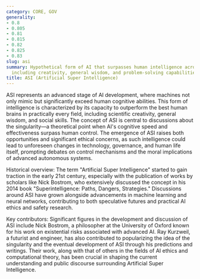```yaml
---
category: CORE, GOV
generality:
- 0.8
- 0.805
- 0.81
- 0.815
- 0.82
- 0.825
- 0.83
slug: asi
summary: Hypothetical form of AI that surpasses human intelligence across all domains,
  including creativity, general wisdom, and problem-solving capabilities.
title: ASI (Artificial Super Intelligence)
---
```


ASI represents an advanced stage of AI development, where machines not only mimic but significantly exceed human cognitive abilities. This form of intelligence is characterized by its capacity to outperform the best human brains in practically every field, including scientific creativity, general wisdom, and social skills. The concept of ASI is central to discussions about the singularity—a theoretical point when AI's cognitive speed and effectiveness surpass human control. The emergence of ASI raises both opportunities and significant ethical concerns, as such intelligence could lead to unforeseen changes in technology, governance, and human life itself, prompting debates on control mechanisms and the moral implications of advanced autonomous systems.

Historical overview:
The term "Artificial Super Intelligence" started to gain traction in the early 21st century, especially with the publication of works by scholars like Nick Bostrom, who extensively discussed the concept in his 2014 book "Superintelligence: Paths, Dangers, Strategies." Discussions around ASI have grown alongside advancements in machine learning and neural networks, contributing to both speculative futures and practical AI ethics and safety research.

Key contributors:
Significant figures in the development and discussion of ASI include Nick Bostrom, a philosopher at the University of Oxford known for his work on existential risks associated with advanced AI. Ray Kurzweil, a futurist and engineer, has also contributed to popularizing the idea of the singularity and the eventual development of ASI through his predictions and writings. Their work, along with that of others in the fields of AI ethics and computational theory, has been crucial in shaping the current understanding and public discourse surrounding Artificial Super Intelligence.